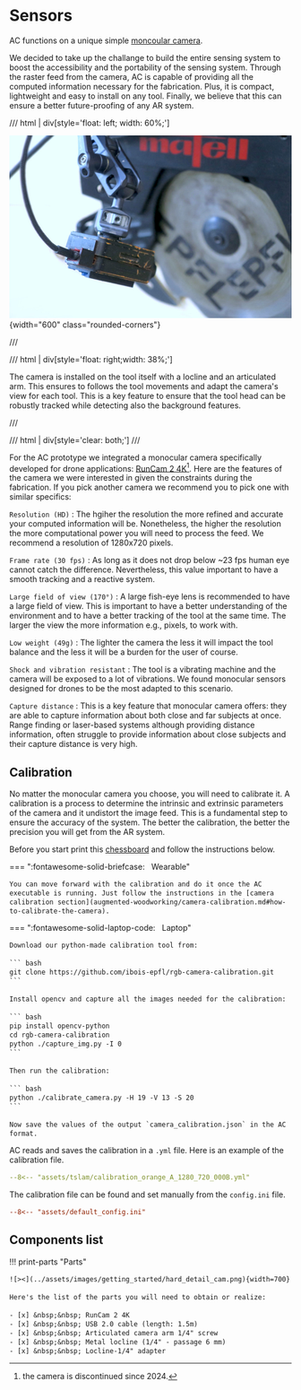 # Sensors

AC functions on a unique simple [moncoular camera](https://en.wikipedia.org/wiki/Monocular).

We decided to take up the challange to build the entire sensing system to boost the accessibility and the portability of the sensing system. Through the raster feed from the camera, AC is capable of providing all the computed information necessary for the fabrication. Plus, it is compact, lightweight and easy to install on any tool.
Finally, we believe that this can ensure a better future-proofing of any AR system.

/// html | div[style='float: left; width: 60%;']

![view of the camera used](../assets/images/getting_started/camera_panorama_light_half2.JPG){width="600" class="rounded-corners"}

///

/// html | div[style='float: right;width: 38%;']

The camera is installed on the tool itself with a locline and an articulated arm. This ensures to follows the tool movements and adapt the camera's view for each tool. This is a key feature to ensure that the tool head can be robustly tracked while detecting also the background features.

///

/// html | div[style='clear: both;']
///

For the AC prototype we integrated a monocular camera specifically developed for drone applications: [RunCam 2 4K](https://shop.runcam.com/runcam2-4k-edition/)[^1]. Here are the features of the camera we were interested in given the constraints during the fabrication. If you pick another camera we recommend you to pick one with similar specifics:

`Resolution (HD)`
:   The hgiher the resolution the more refined and accurate your computed information will be. Nonetheless, the higher the resolution the more computational power you will need to process the feed. We recommend a resolution of 1280x720 pixels.

`Frame rate (30 fps)`
:   As long as it does not drop below ~23 fps human eye cannot catch the difference. Nevertheless, this value important to have a smooth tracking and a reactive system.

`Large field of view (170°)`
:   A large fish-eye lens is recommended to have a large field of view. This is important to have a better understanding of the environment and to have a better tracking of the tool at the same time. The larger the view the more information e.g., pixels, to work with.

`Low weight (49g)`
:   The lighter the camera the less it will impact the tool balance and the less it will be a burden for the user of course.

`Shock and vibration resistant`
:   The tool is a vibrating machine and the camera will be exposed to a lot of vibrations. We found monocular sensors designed for drones to be the most adapted to this scenario.

`Capture distance`
:   This is a key feature that monocular camera offers: they are able to capture information about both close and far subjects at once. Range finding or laser-based systems although providing distance information, often struggle to provide information about close subjects and their capture distance is very high.

## Calibration

No matter the monocular camera you choose, you will need to calibrate it. A calibration is a process to determine the intrinsic and extrinsic parameters of the camera and it undistort the image feed.
This is a fundamental step to ensure the accuracy of the system. The better the calibration, the better the precision you will get from the AR system.

Before you start print this [chessboard](../assets/images/Checkerboard-A3-20mm-19x13.pdf) and follow the instructions below.

=== ":fontawesome-solid-briefcase:&nbsp;&nbsp; Wearable"

    You can move forward with the calibration and do it once the AC executable is running. Just follow the instructions in the [camera calibration section](augmented-woodworking/camera-calibration.md#how-to-calibrate-the-camera).

=== ":fontawesome-solid-laptop-code:&nbsp;&nbsp; Laptop"

    Download our python-made calibration tool from:

    ``` bash
    git clone https://github.com/ibois-epfl/rgb-camera-calibration.git
    ```

    Install opencv and capture all the images needed for the calibration:

    ``` bash
    pip install opencv-python
    cd rgb-camera-calibration
    python ./capture_img.py -I 0
    ```

    Then run the calibration:

    ``` bash
    python ./calibrate_camera.py -H 19 -V 13 -S 20
    ```

    Now save the values of the output `camera_calibration.json` in the AC format.

AC reads and saves the calibration in a `.yml` file. Here is an example of the calibration file.

``` yml title="assets/tslam/calibration_orange_A_1280_720_000B.yml"
--8<-- "assets/tslam/calibration_orange_A_1280_720_000B.yml"
```

The calibration file can be found and set manually from the `config.ini` file.

``` ini title="assets/default_config.ini" hl_lines="9"
--8<-- "assets/default_config.ini"
```

## Components list

!!! print-parts "Parts"

    ![><](../assets/images/getting_started/hard_detail_cam.png){width=700}

    Here's the list of the parts you will need to obtain or realize:

    - [x] &nbsp;&nbsp; RunCam 2 4K
    - [x] &nbsp;&nbsp; USB 2.0 cable (length: 1.5m)
    - [x] &nbsp;&nbsp; Articulated camera arm 1/4" screw
    - [x] &nbsp;&nbsp; Metal locline (1/4" - passage 6 mm)
    - [x] &nbsp;&nbsp; Locline-1/4" adapter

[^1]: the camera is discontinued since 2024.